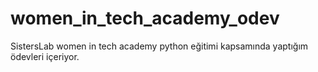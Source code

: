 # women_in_tech_academy_odev
SistersLab women in tech academy python eğitimi kapsamında yaptığım ödevleri içeriyor.
